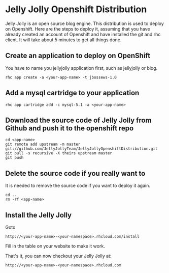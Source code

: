 Jelly Jolly Openshift Distribution
==================================

Jelly Jolly is an open source blog engine. This distribution is used to deploy on Openshift.
Here are the steps to deploy it, assuming that you have already created an account of Openshift and have installed the git and rhc client.
It will take about 5 minutes to get all things done.

Create an application to deploy on OpenShift
--------------------------------------------
You have to name you jellyjolly application first, such as jellyjolly or blog.

    rhc app create -a <your-app-name> -t jbossews-1.0

Add a mysql cartridge to your application
-----------------------------------------

    rhc app cartridge add -c mysql-5.1 -a <your-app-name>

Download the source code of Jelly Jolly from Github and push it to the openshift repo
-------------------------------------------------------------------------------------

    cd <app-name>
    git remote add upstream -m master git://github.com/JellyJollyTeam/JellyJollyOpenshiftDistribution.git
    git pull -s recursive -X theirs upstream master
    git push

Delete the source code if you really want to
--------------------------------------------
It is needed to remove the source code if you want to deploy it again.

    cd ..
    rm -rf <app-name>

Install the Jelly Jolly
-----------------------
Goto

    http://<your-app-name>-<your-namespace>.rhcloud.com/install

Fill in the table on your website to make it work.

That's it, you can now checkout your Jelly Jolly at:

    http://<your-app-name>-<your-namespace>.rhcloud.com
